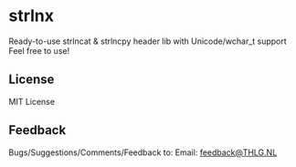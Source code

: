 # strlnx 
Ready-to-use strlncat &amp; strlncpy header lib with Unicode/wchar_t support
Feel free to use!

## License
MIT License

## Feedback
Bugs/Suggestions/Comments/Feedback to:
Email: feedback@THLG.NL
